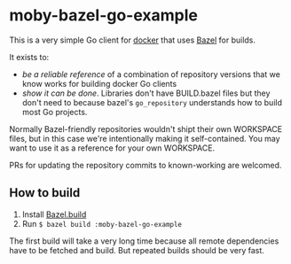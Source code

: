 # moby-bazel-go-example

This is a very simple Go client for [docker](https://docker.com) that uses [Bazel](https://bazel.build) for builds.

It exists to:

- *be a reliable reference* of a combination of repository versions that we know works for building docker Go clients
- *show it can be done*. Libraries don't have BUILD.bazel files but they don't need to because bazel's `go_repository` understands how to build most Go projects.

Normally Bazel-friendly repositories wouldn't shipt their own WORKSPACE files, but in this case we're intentionally making it self-contained. You may want to use it as a reference for your own WORKSPACE.

PRs for updating the repository commits to known-working are welcomed.

## How to build

1. Install [Bazel.build](https://bazel.build)
2. Run `$ bazel build :moby-bazel-go-example`

The first build will take a very long time because all remote dependencies have to be fetched and build. But repeated builds should be very fast.
